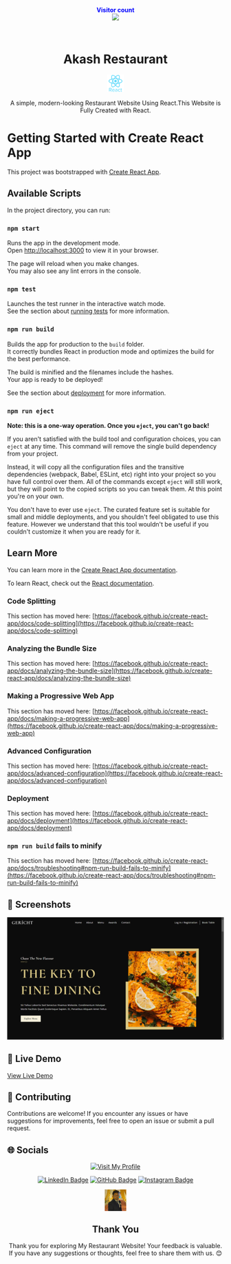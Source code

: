 <p align="center">
  <b style="color: blue;  ">Visitor count</b>
  <br>
  <a style="" href="https://github.com/Akki-soni">
  <img src="https://komarev.com/ghpvc/?username=akki-soni&label=Profile%20views&color=0e75b6&style=flat" />
  </a>
</p>
<p align="center"> <a href="https://twitter.com/" target="blank"><img src="https://img.shields.io/twitter/follow/?logo=twitter&style=for-the-badge" alt="" /></a> </p>

<h1 align="center">Akash Restaurant</h1>

<p align="center">
  <img src="https://raw.githubusercontent.com/devicons/devicon/master/icons/react/react-original-wordmark.svg" alt="react" width="40" height="40"/>
</p>

<p align="center">
  A simple, modern-looking Restaurant Website Using React.This Website is Fully Created with React.
</p>

# Getting Started with Create React App

This project was bootstrapped with [Create React App](https://github.com/facebook/create-react-app).

## Available Scripts

In the project directory, you can run:

### `npm start`

Runs the app in the development mode.\
Open [http://localhost:3000](http://localhost:3000) to view it in your browser.

The page will reload when you make changes.\
You may also see any lint errors in the console.

### `npm test`

Launches the test runner in the interactive watch mode.\
See the section about [running tests](https://facebook.github.io/create-react-app/docs/running-tests) for more information.

### `npm run build`

Builds the app for production to the `build` folder.\
It correctly bundles React in production mode and optimizes the build for the best performance.

The build is minified and the filenames include the hashes.\
Your app is ready to be deployed!

See the section about [deployment](https://facebook.github.io/create-react-app/docs/deployment) for more information.

### `npm run eject`

**Note: this is a one-way operation. Once you `eject`, you can't go back!**

If you aren't satisfied with the build tool and configuration choices, you can `eject` at any time. This command will remove the single build dependency from your project.

Instead, it will copy all the configuration files and the transitive dependencies (webpack, Babel, ESLint, etc) right into your project so you have full control over them. All of the commands except `eject` will still work, but they will point to the copied scripts so you can tweak them. At this point you're on your own.

You don't have to ever use `eject`. The curated feature set is suitable for small and middle deployments, and you shouldn't feel obligated to use this feature. However we understand that this tool wouldn't be useful if you couldn't customize it when you are ready for it.

## Learn More

You can learn more in the [Create React App documentation](https://facebook.github.io/create-react-app/docs/getting-started).

To learn React, check out the [React documentation](https://reactjs.org/).

### Code Splitting

This section has moved here: [https://facebook.github.io/create-react-app/docs/code-splitting](https://facebook.github.io/create-react-app/docs/code-splitting)

### Analyzing the Bundle Size

This section has moved here: [https://facebook.github.io/create-react-app/docs/analyzing-the-bundle-size](https://facebook.github.io/create-react-app/docs/analyzing-the-bundle-size)

### Making a Progressive Web App

This section has moved here: [https://facebook.github.io/create-react-app/docs/making-a-progressive-web-app](https://facebook.github.io/create-react-app/docs/making-a-progressive-web-app)

### Advanced Configuration

This section has moved here: [https://facebook.github.io/create-react-app/docs/advanced-configuration](https://facebook.github.io/create-react-app/docs/advanced-configuration)

### Deployment

This section has moved here: [https://facebook.github.io/create-react-app/docs/deployment](https://facebook.github.io/create-react-app/docs/deployment)

### `npm run build` fails to minify

This section has moved here: [https://facebook.github.io/create-react-app/docs/troubleshooting#npm-run-build-fails-to-minify](https://facebook.github.io/create-react-app/docs/troubleshooting#npm-run-build-fails-to-minify)

## 🌟 Screenshots

![Restaurant App Screenshot](/src/assets/R_Screenshot.png)

## 🔗 Live Demo

[View Live Demo](https://akash-restaurent-website.vercel.app/)

## 🤝 Contributing

Contributions are welcome! If you encounter any issues or have suggestions for improvements, feel free to open an issue or submit a pull request.

## 🌐 Socials

<div align="center">

[![Visit My Profile](https://img.shields.io/badge/Visit%20My%20Profile-%23121011.svg?style=for-the-badge&logo=github&logoColor=white)](https://github.com/Akki-soni)

[![LinkedIn Badge](https://img.shields.io/badge/LinkedIn-%230077B5.svg?logo=linkedin&logoColor=white)](https://www.linkedin.com/in/akashchandraverma/)
[![GitHub Badge](https://img.shields.io/badge/GitHub-%23121011.svg?style=for-the-badge&logo=github&logoColor=white)](https://github.com/Akki-soni)
[![Instagram Badge](https://img.shields.io/badge/Instagram-%23E4405F.svg?style=for-the-badge&logo=instagram&logoColor=white)](https://www.instagram.com/akki_214g/)

<a href="">
  <img src="/src/assets/logoo.jpeg" alt="Icon" style="vertical-align:middle; width:50px; height:auto;">
</a>

## Thank You

Thank you for exploring My Restaurant Website! Your feedback is valuable. If you have any suggestions or thoughts, feel free to share them with us. 😊

</div>
